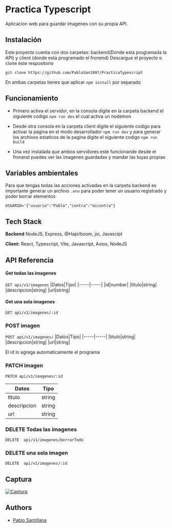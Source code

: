 
# Practica Typescript

Aplicacion web para guardar imagenes con su propia API.

## Instalación
Este proyecto cuenta con dos carpetas: backend(Donde esta programada la API) y client (donde esta programado el fronend)
Descargue el proyecto o clone este respositorio

`
git clone https://github.com/PabloSan1997/PracticaTypescript
`

En ambas carpetas tienes que aplicar `npm install` por separado

## Funcionamiento

- Primero activa el servidor, en la consola digite en la carpeta backend el siguiente codigo `npm run dev` el cual activa un nodemon

- Desde otra consola en la carpeta client digite el siguiente codigo para activar la pagina en el modo desarrollador `npm run dev`  y para generar los archivos estaticos de la pagina digite el siguiente codigo `npm run build` 

- Una vez instalada que ambos servidores este funcionande desde el fronend puedes ver las imagenes guardadas y mandar las tuyas propias


## Variables ambientales

Para que tengas todas las acciones activadas en la carpeta backend es importante generar un archivo `.env` para poder tener un usuario registrado y poder borrar elementos

```
USUARIO='{"usuario":"Pablo","contra":"micontra"}
```

## Tech Stack

**Backend**  NodeJS, Express, @Hapi/boom, joi, Javascipt

**Client:** React, Typescript, Vite, Javascript, Axios, NodeJS

## API Referencia

#### Get todas las imagenes

`
  GET api/v1/imagenes
`
|Datos|Tipo|
|-----|-----|
|id|number|
|titulo|string|
|descripcion|string|
|url|string|

#### Get una sola imagenes

`
  GET api/v1/imagenes/:id
`
### POST imagen

`
  POST api/v1/imagenes/
`
|Datos|Tipo|
|-----|-----|
|titulo|string|
|descripcion|string|
|url|string|

El id lo agrega automaticamente el programa


### PATCH imagen

`
  PATCH api/v1/imagenes/:id
`

|Datos|Tipo|
|-----|-----|
|titulo|string|
|descripcion|string|
|url|string|

### DELETE Todas las imagenes

`
  DELETE  api/v1/imagenes/borrarTodo
`

### DELETE una sola imagen

`
  DELETE  api/v1/imagenes/:id
`

## Captura
[![Captura](https://lh3.googleusercontent.com/u/0/drive-viewer/AAOQEOTTXxNAqm30msM6lnQ9IWKdPPFl7EvkAy2lffXlYdsruuhJzTtg3MeClYgreN479KkYEao9PZHC0R6xq4ljMcabsAM2uA=w926-h643 "Captura")](https://lh3.googleusercontent.com/u/0/drive-viewer/AAOQEOTTXxNAqm30msM6lnQ9IWKdPPFl7EvkAy2lffXlYdsruuhJzTtg3MeClYgreN479KkYEao9PZHC0R6xq4ljMcabsAM2uA=w926-h643 "Captura")
## Authors

- [Pablo Santillana](https://github.com/PabloSan1997)